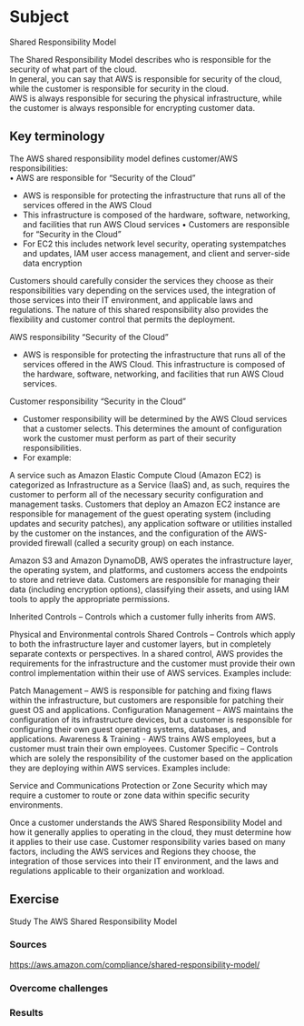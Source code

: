 # Subject
Shared Responsibility Model  

The Shared Responsibility Model describes who is responsible for the security of what part of the cloud.  
In general, you can say that AWS is responsible for security of the cloud, while the customer is responsible for security in the cloud.  
AWS is always responsible for securing the physical infrastructure, while the customer is always responsible for encrypting customer data.


## Key terminology  

The AWS shared responsibility model defines customer/AWS responsibilities:  
• AWS are responsible for “Security of the Cloud”  
- AWS is responsible for protecting the infrastructure that runs all of the services offered in the AWS Cloud
- This infrastructure is composed of the hardware, software, networking, and facilities that run AWS Cloud services
• Customers are responsible for “Security in the Cloud”  
- For EC2 this includes network level security, operating systempatches and updates, IAM user access management, and client and server-side data encryption  

Customers should carefully consider the services they choose as their responsibilities vary depending on the services used, the integration of those services into their IT environment, and applicable laws and regulations. The nature of this shared responsibility also provides the flexibility and customer control that permits the deployment.  

AWS responsibility “Security of the Cloud” 
- AWS is responsible for protecting the infrastructure that runs all of the services offered in the AWS Cloud. This infrastructure is composed of the hardware, software, networking, and facilities that run AWS Cloud services.  

Customer responsibility “Security in the Cloud”  

- Customer responsibility will be determined by the AWS Cloud services that a customer selects. This determines the amount of configuration work the customer must perform as part of their security responsibilities.  
- For example: 

A service such as Amazon Elastic Compute Cloud (Amazon EC2) is categorized as Infrastructure as a Service (IaaS) and, as such, requires the customer to perform all of the necessary security configuration and management tasks.
Customers that deploy an Amazon EC2 instance are responsible for management of the guest operating system (including updates and security patches), any application software or utilities installed by the customer on the instances, and the configuration of the AWS-provided firewall (called a security group) on each instance.  

Amazon S3 and Amazon DynamoDB, AWS operates the infrastructure layer, the operating system, and platforms, and customers access the endpoints to store and retrieve data. Customers are responsible for managing their data (including encryption options), classifying their assets, and using IAM tools to apply the appropriate permissions.  

Inherited Controls – Controls which a customer fully inherits from AWS.

Physical and Environmental controls
Shared Controls – Controls which apply to both the infrastructure layer and customer layers, but in completely separate contexts or perspectives. In a shared control, AWS provides the requirements for the infrastructure and the customer must provide their own control implementation within their use of AWS services. Examples include:

Patch Management – AWS is responsible for patching and fixing flaws within the infrastructure, but customers are responsible for patching their guest OS and applications.
Configuration Management – AWS maintains the configuration of its infrastructure devices, but a customer is responsible for configuring their own guest operating systems, databases, and applications.
Awareness & Training - AWS trains AWS employees, but a customer must train their own employees.
Customer Specific – Controls which are solely the responsibility of the customer based on the application they are deploying within AWS services. Examples include:

Service and Communications Protection or Zone Security which may require a customer to route or zone data within specific security environments.

Once a customer understands the AWS Shared Responsibility Model and how it generally applies to operating in the cloud, they must determine how it applies to their use case. Customer responsibility varies based on many factors, including the AWS services and Regions they choose, the integration of those services into their IT environment, and the laws and regulations applicable to their organization and workload.

## Exercise
Study The AWS Shared Responsibility Model  

### Sources
https://aws.amazon.com/compliance/shared-responsibility-model/

### Overcome challenges


### Results